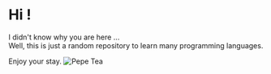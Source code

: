 # Hi !

I didn't know why you are here ... <br>
Well, this is just a random repository to learn many programming languages.

Enjoy your stay.
![Pepe Tea](https://c.tenor.com/16ANHMC4wqcAAAAC/pepe-tea.gif)
